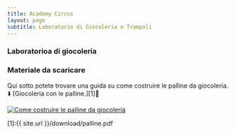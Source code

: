 ```yaml
---
title: Academy Circus
layout: page
subtitle: Laboratorio di Giocoleria e Trampoli
---
```


### Laboratorioa di giocoleria

### Materiale da scaricare

Qui sotto potete trovare una guida su come costruire le palline da giocoleria.
⬇️ [Giocoleria con le palline.][1]📄

[![Come costruire le palline da giocoleria](/uploads/tutorial-palline.png)](https://www.youtube.com/watch?v=54uFbAGv4dU)

[1]:{{ site.url }}/download/palline.pdf

